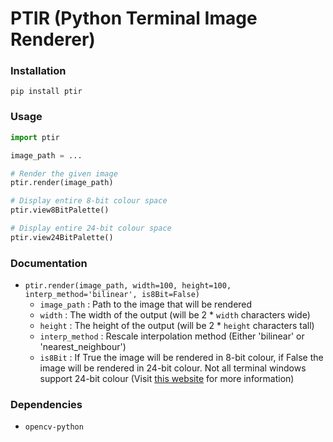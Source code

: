 # PTIR (Python Terminal Image Renderer)

### Installation
`pip install ptir`

### Usage
```python
import ptir

image_path = ...

# Render the given image
ptir.render(image_path)

# Display entire 8-bit colour space
ptir.view8BitPalette()

# Display entire 24-bit colour space
ptir.view24BitPalette()
```
### Documentation
- `ptir.render(image_path, width=100, height=100, interp_method='bilinear', is8Bit=False)`
  - `image_path` : Path to the image that will be rendered
  - `width` : The width of the output (will be 2 * `width` characters wide)
  - `height` : The height of the output (will be 2 * `height` characters tall)
  - `interp_method` : Rescale interpolation method (Either 'bilinear' or 'nearest_neighbour')
  - `is8Bit` : If True the image will be rendered in 8-bit colour, if False the image will be rendered in 24-bit colour. Not all terminal windows support 24-bit colour (Visit [this website](https://gist.github.com/XVilka/8346728) for more information)

### Dependencies
- `opencv-python`